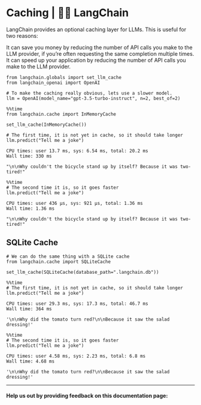 # Caching | 🦜️🔗 LangChain
LangChain provides an optional caching layer for LLMs. This is useful for two reasons:

It can save you money by reducing the number of API calls you make to the LLM provider, if you’re often requesting the same completion multiple times. It can speed up your application by reducing the number of API calls you make to the LLM provider.

```
from langchain.globals import set_llm_cache
from langchain_openai import OpenAI

# To make the caching really obvious, lets use a slower model.
llm = OpenAI(model_name="gpt-3.5-turbo-instruct", n=2, best_of=2)

```


```
%%time
from langchain.cache import InMemoryCache

set_llm_cache(InMemoryCache())

# The first time, it is not yet in cache, so it should take longer
llm.predict("Tell me a joke")

```


```
CPU times: user 13.7 ms, sys: 6.54 ms, total: 20.2 ms
Wall time: 330 ms

```


```
"\n\nWhy couldn't the bicycle stand up by itself? Because it was two-tired!"

```


```
%%time
# The second time it is, so it goes faster
llm.predict("Tell me a joke")

```


```
CPU times: user 436 µs, sys: 921 µs, total: 1.36 ms
Wall time: 1.36 ms

```


```
"\n\nWhy couldn't the bicycle stand up by itself? Because it was two-tired!"

```


SQLite Cache[​](#sqlite-cache "Direct link to SQLite Cache")
------------------------------------------------------------

```
# We can do the same thing with a SQLite cache
from langchain.cache import SQLiteCache

set_llm_cache(SQLiteCache(database_path=".langchain.db"))

```


```
%%time
# The first time, it is not yet in cache, so it should take longer
llm.predict("Tell me a joke")

```


```
CPU times: user 29.3 ms, sys: 17.3 ms, total: 46.7 ms
Wall time: 364 ms

```


```
'\n\nWhy did the tomato turn red?\n\nBecause it saw the salad dressing!'

```


```
%%time
# The second time it is, so it goes faster
llm.predict("Tell me a joke")

```


```
CPU times: user 4.58 ms, sys: 2.23 ms, total: 6.8 ms
Wall time: 4.68 ms

```


```
'\n\nWhy did the tomato turn red?\n\nBecause it saw the salad dressing!'

```


* * *

#### Help us out by providing feedback on this documentation page: